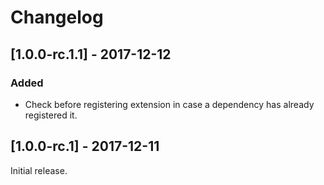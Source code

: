 Changelog
=========
## [1.0.0-rc.1.1] - 2017-12-12
### Added
- Check before registering extension in case a dependency has already registered it.

## [1.0.0-rc.1] - 2017-12-11
Initial release.
